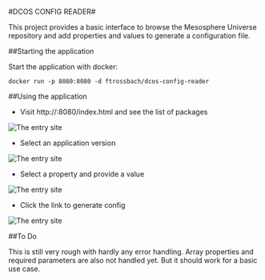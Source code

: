 #DCOS CONFIG READER#

This project provides a basic interface to browse the Mesosphere Universe repository and add properties and values to
generate a configuration file.

##Starting the application

Start the application with docker:

`docker run -p 8080:8080 -d ftrossbach/dcos-config-reader`



##Using the application

* Visit http://<localhost or ip of docker-machine>:8080/index.html and see the list of packages

![The entry site](https://raw.githubusercontent.com/ftrossbach/dcos-config-tool/master/images/repo.png)

* Select an application version

![The entry site](https://raw.githubusercontent.com/ftrossbach/dcos-config-tool/master/images/selectApplication.png)

* Select a property and provide a value

![The entry site](https://raw.githubusercontent.com/ftrossbach/dcos-config-tool/master/images/selectValue.png)

* Click the link to generate config

![The entry site](https://raw.githubusercontent.com/ftrossbach/dcos-config-tool/master/images/generateConfig.png)

##To Do

This is still very rough with hardly any error handling. Array properties and required parameters are also not handled yet.
But it should work for a basic use case.



